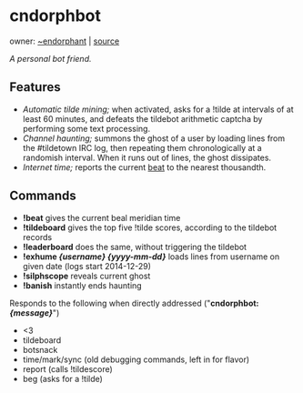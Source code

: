 cndorphbot
==========

owner: [~endorphant](http://tilde.town/~endorphant) | [source](http://tilde.town/~endorphant/cndorphbot.py.txt)

*A personal bot friend.*

## Features

* _Automatic tilde mining;_ when activated, asks for a !tilde at intervals of at least 60 minutes, and defeats the tildebot arithmetic captcha by performing some text processing.
* _Channel haunting;_ summons the ghost of a user by loading lines from the #tildetown IRC log, then repeating them chronologically at a randomish interval. When it runs out of lines, the ghost dissipates.
* _Internet time;_ reports the current [beat](https://en.wikipedia.org/wiki/Swatch_Internet_Time) to the nearest thousandth.

## Commands

* __!beat__ gives the current beal meridian time
* __!tildeboard__ gives the top five !tilde scores, according to the tildebot records
* __!leaderboard__ does the same, without triggering the tildebot
* __!exhume *{username}* *{yyyy-mm-dd}*__ loads lines from username on given date (logs start 2014-12-29)
* __!silphscope__ reveals current ghost
* __!banish__ instantly ends haunting

Responds to the following when directly addressed ("__cndorphbot: *{message}*__")

* <3
* tildeboard
* botsnack
* time/mark/sync (old debugging commands, left in for flavor)
* report (calls !tildescore)
* beg (asks for a !tilde)
